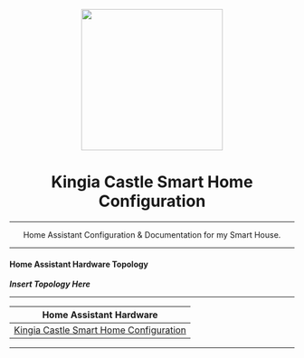 <p align="center">
  <img src="https://github.com/JamesMcCarthy79/Home-Assistant-Config/blob/master/HA%20Pics/Kingia%20Castle.png" width="250"/>
</p>
<h1 align="center">Kingia Castle Smart Home Configuration</h1>
<hr *** </hr>
<p align="center">Home Assistant Configuration &amp; Documentation for my Smart House.</p>
<hr ---</hr>

#### Home Assistant Hardware Topology
***Insert Topology Here***
<hr ---</hr>

| Home Assistant Hardware |
|---|
| [Kingia Castle Smart Home Configuration](https://core-electronics.com.au/raspberry-pi-3-model-b-plus.html) |



<hr ---</hr>
